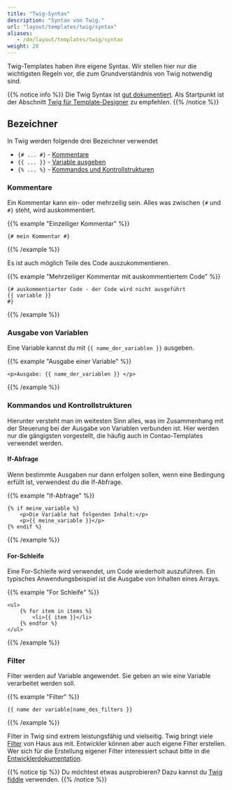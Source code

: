 ```yaml
---
title: "Twig-Syntax"
description: "Syntax von Twig."
url: "layout/templates/twig/syntax"
aliases:
   - /de/layout/templates/twig/syntax
weight: 20
---
```


Twig-Templates haben ihre eigene Syntax. Wir stellen hier nur die wichtigsten Regeln vor, die zum Grundverständnis 
von Twig notwendig sind.

{{% notice info %}}
Die Twig Syntax ist [gut dokumentiert](https://twig.symfony.com/doc/3.x/). Als Startpunkt ist der
Abschnitt [Twig für Template-Designer](https://twig.symfony.com/doc/3.x/templates.html) zu empfehlen.
{{% /notice %}}


## Bezeichner

In Twig werden folgende drei Bezeichner verwendet

* `{# ... #}` - [Kommentare](#kommentare)
* `{{ ... }}` - [Variable ausgeben](#ausgabe-von-variablen)
* `{% ... %}` - [Kommandos und Kontrollstrukturen](#kommandos-und-kontrollstrukturen)


### Kommentare

Ein Kommentar kann ein- oder mehrzeilig sein. Alles was zwischen `{#` und `#}` steht, wird auskommentiert.

{{% example "Einzeiliger Kommentar" %}}
```twig
{# mein Kommentar #}
```
{{% /example %}}

Es ist auch möglich Teile des Code auszukommentieren.

{{% example "Mehrzeiliger Kommentar mit auskommentiertem Code" %}}
```twig
{# auskommentierter Code - der Code wird nicht ausgeführt
{{ variable }}
#}
```
{{% /example %}}


### Ausgabe von Variablen

Eine Variable kannst du mit `{{ name_der_variablen }}` ausgeben.

{{% example "Ausgabe einer Variable" %}}
```twig
<p>Ausgabe: {{ name_der_variablen }} </p>
```
{{% /example %}}


### Kommandos und Kontrollstrukturen

Hierunter versteht man im weitesten Sinn alles, was im Zusammenhang mit der Steuerung bei der Ausgabe von Variablen 
verbunden ist.
Hier werden nur die gängigsten vorgestellt, die häufig auch in Contao-Templates verwendet werden.


#### If-Abfrage

Wenn bestimmte Ausgaben nur dann erfolgen sollen, wenn eine Bedingung erfüllt ist, verwendest du die If-Abfrage.

{{% example "If-Abfrage" %}}
```twig
{% if meine_variable %}
    <p>Die Variable hat folgenden Inhalt:</p>
    <p>{{ meine_variable }}</p>
{% endif %}
```
{{% /example %}}


#### For-Schleife

Eine For-Schleife wird verwendet, um Code wiederholt auszuführen. Ein typisches Anwendungsbeispiel ist die
Ausgabe von Inhalten eines Arrays.

{{% example "For Schleife" %}}
```twig
<ul>
    {% for item in items %}
        <li>{{ item }}</li>
    {% endfor %}
</ul>
```
{{% /example %}}


### Filter

Filter werden auf Variable angewendet. Sie geben an wie eine Variable verarbeitet werden soll.

{{% example "Filter" %}}
```twig
{{ name der variable|name_des_filters }}
```
{{% /example %}}

Filter in Twig sind extrem leistungsfähig und vielseitig. Twig bringt viele
[Filter](https://twig.symfony.com/doc/3.x/filters/index.html) von Haus aus mit. Entwickler können aber auch eigene 
Filter erstellen.  
Wer sich für die Erstellung eigener Filter interessiert schaut bitte in die
[Entwicklerdokumentation](https://docs.contao.org/dev/framework/templates/getting-started/#extending-twig).

{{% notice tip %}}
Du möchtest etwas ausprobieren? Dazu kannst du [Twig fiddle](https://twigfiddle.com/) verwenden.
{{% /notice %}}
